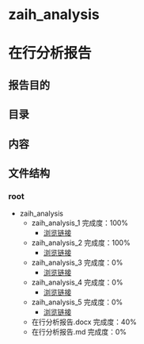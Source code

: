 # zaih_analysis

# 在行分析报告

## 报告目的


## 目录

## 内容


## 文件结构
### root
+ zaih_analysis
	+ zaih_analysis\_1 完成度：100%
		+ [浏览链接](http://nbviewer.jupyter.org/github/wymintage/zaih_analysis/blob/master/zaih_analysis/zaih_analysis_1.ipynb "浏览链接")
	+ zaih_analysis\_2  完成度：100%
		+ [浏览链接](http://nbviewer.jupyter.org/github/wymintage/zaih_analysis/blob/master/zaih_analysis/zaih_analysis_2.ipynb "浏览链接") 
	+ zaih_analysis\_3  完成度：0%
		+ [浏览链接](http://nbviewer.jupyter.org/github/wymintage/zaih_analysis/blob/master/zaih_analysis/zaih_analysis_3.ipynb "浏览链接")  
	+ zaih_analysis\_4  完成度：0%
		+ [浏览链接](http://nbviewer.jupyter.org/github/wymintage/zaih_analysis/blob/master/zaih_analysis/zaih_analysis_4.ipynb "浏览链接")
	+ zaih_analysis\_5  完成度：0%
		+ [浏览链接](http://nbviewer.jupyter.org/github/wymintage/zaih_analysis/blob/master/zaih_analysis/zaih_analysis_5.ipynb "浏览链接")
	+ 在行分析报告.docx  完成度：40%
	+ 在行分析报告.md  完成度：0%